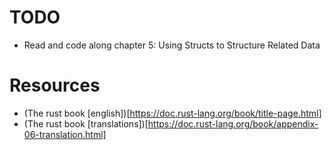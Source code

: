 # TODO

- Read and code along chapter 5: Using Structs to Structure Related Data

# Resources
- (The rust book [english])[https://doc.rust-lang.org/book/title-page.html]
- (The rust book [translations])[https://doc.rust-lang.org/book/appendix-06-translation.html]
